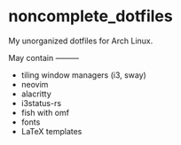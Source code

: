# noncomplete_dotfiles

My unorganized dotfiles for Arch Linux.

May contain ———
+   tiling window managers (i3, sway)
+   neovim
+   alacritty
+   i3status-rs
+   fish with omf
+   fonts
+   LaTeX templates
